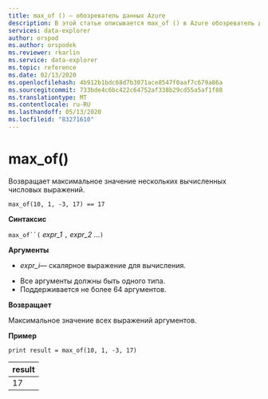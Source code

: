 ```yaml
---
title: max_of () — обозреватель данных Azure
description: В этой статье описывается max_of () в Azure обозреватель данных.
services: data-explorer
author: orspod
ms.author: orspodek
ms.reviewer: rkarlin
ms.service: data-explorer
ms.topic: reference
ms.date: 02/13/2020
ms.openlocfilehash: 4b912b1bdc68d7b3071ace8547f0aaf7c679a86a
ms.sourcegitcommit: 733bde4c6bc422c64752af338b29cd55a5af1f88
ms.translationtype: MT
ms.contentlocale: ru-RU
ms.lasthandoff: 05/13/2020
ms.locfileid: "83271610"
---
```

# <a name="max_of"></a>max_of()

Возвращает максимальное значение нескольких вычисленных числовых выражений.

```kusto
max_of(10, 1, -3, 17) == 17
```

**Синтаксис**

`max_of``(` *expr_1* `,` *expr_2* ...`)`

**Аргументы**

* *expr_i*— скалярное выражение для вычисления.

- Все аргументы должны быть одного типа.
- Поддерживается не более 64 аргументов.

**Возвращает**

Максимальное значение всех выражений аргументов.

**Пример**

<!-- csl: https://help.kusto.windows.net/Samples  -->
```kusto
print result = max_of(10, 1, -3, 17) 
```

|result|
|---|
|17|
